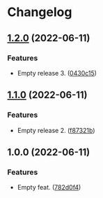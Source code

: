 # Changelog

## [1.2.0](https://github.com/vincent-herlemont/bats-tools/compare/v1.1.0...v1.2.0) (2022-06-11)


### Features

* Empty release 3. ([0430c15](https://github.com/vincent-herlemont/bats-tools/commit/0430c15c43543829918b2708c3107e2afb534494))

## [1.1.0](https://github.com/vincent-herlemont/bats-tools/compare/v1.0.0...v1.1.0) (2022-06-11)


### Features

* Empty release 2. ([f87321b](https://github.com/vincent-herlemont/bats-tools/commit/f87321b5a952767e363ea134877477b4233db651))

## 1.0.0 (2022-06-11)


### Features

* Empty feat. ([782d0f4](https://github.com/vincent-herlemont/bats-tools/commit/782d0f489a14831b64962be134b4c077a3a0ad1c))
